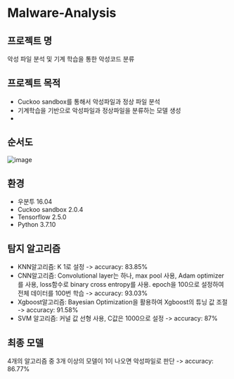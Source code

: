 # Malware-Analysis

## 프로젝트 명
악성 파일 분석 및 기계 학습을 통한 악성코드 분류

## 프로젝트 목적
-	Cuckoo sandbox를 통해서 악성파일과 정상 파일 분석
-	기계학습을 기반으로 악성파일과 정상파일을 분류하는 모델 생성
-	
## 순서도
![image](https://user-images.githubusercontent.com/69044270/122741988-7bf2de00-d2c0-11eb-8cba-265077f4f07c.png)

## 환경
- 우분투 16.04 
- Cuckoo sandbox 2.0.4
- Tensorflow 2.5.0
- Python 3.7.10

## 탐지 알고리즘
- KNN알고리즘: K 1로 설정 -> accuracy: 83.85%
- CNN알고리즘: Convolutional layer는 하나, max pool 사용, Adam optimizer를 사용, loss함수로 binary cross entropy를 사용. epoch을 100으로 설정하여 전체 데이터를 100번 학습 -> accuracy: 93.03%
- Xgboost알고리즘: Bayesian Optimization을 활용하여 Xgboost의 튜닝 값 조절 -> accuracy: 91.58%
- SVM 알고리즘: 커널 값 선형 사용, C값은 1000으로 설정 -> accuracy: 87%

## 최종 모델
4개의 알고리즘 중 3개 이상의 모델이 1이 나오면 악성파일로 판단 -> accuracy: 86.77%
